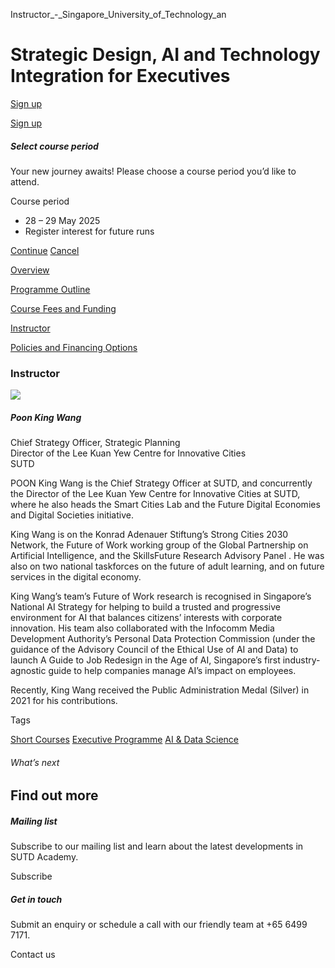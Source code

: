 Instructor_-_Singapore_University_of_Technology_an



Strategic Design, AI and Technology Integration for Executives
==============================================================

[Sign up](#popup-masthead)

[Sign up](#popup-masthead)

##### Select course period

Your new journey awaits! Please choose a course period you’d like to attend.

Course period

* 28 – 29 May 2025
* Register interest for future runs

[Continue](#)
[Cancel](#)

[Overview](/course/strategic-design-ai-and-technology-integration-for-executives/#tabs)

[Programme Outline](/course/strategic-design-ai-and-technology-integration-for-executives/programme-outline/#tabs)

[Course Fees and Funding](/course/strategic-design-ai-and-technology-integration-for-executives/course-fees-and-funding/#tabs)

[Instructor](/course/strategic-design-ai-and-technology-integration-for-executives/instructor/#tabs)

[Policies and Financing Options](/course/strategic-design-ai-and-technology-integration-for-executives/policies-and-financing-options/#tabs)

### Instructor

![](https://www.sutd.edu.sg/wp-content/uploads/2024/12/Poon-King-Wang_5504594.jpg)

##### **Poon King Wang**

Chief Strategy Officer, Strategic Planning  
Director of the Lee Kuan Yew Centre for Innovative Cities  
SUTD

POON King Wang is the Chief Strategy Officer at SUTD, and concurrently the Director of the Lee Kuan Yew Centre for Innovative Cities at SUTD, where he also heads the Smart Cities Lab and the Future Digital Economies and Digital Societies initiative.

King Wang is on the Konrad Adenauer Stiftung’s Strong Cities 2030 Network, the Future of Work working group of the Global Partnership on Artificial Intelligence, and the SkillsFuture Research Advisory Panel . He was also on two national taskforces on the future of adult learning, and on future services in the digital economy.

King Wang’s team’s Future of Work research is recognised in Singapore’s National AI Strategy for helping to build a trusted and progressive environment for AI that balances citizens’ interests with corporate innovation. His team also collaborated with the Infocomm Media Development Authority’s Personal Data Protection Commission (under the guidance of the Advisory Council of the Ethical Use of AI and Data) to launch A Guide to Job Redesign in the Age of AI, Singapore’s first industry-agnostic guide to help companies manage AI’s impact on employees.

Recently, King Wang received the Public Administration Medal (Silver) in 2021 for his contributions.

Tags

[Short Courses](/admissions/academy/courses-and-modules/?academy-type-course=780)
[Executive Programme](/admissions/academy/courses-and-modules/?academy-type-course=1788)
[AI & Data Science](/admissions/academy/courses-and-modules/?discipline=782)

###### What’s next

Find out more
-------------

##### Mailing list

Subscribe to our mailing list and learn about the latest developments in SUTD Academy.

Subscribe

##### Get in touch

Submit an enquiry or schedule a call with our friendly team at +65 6499 7171.

Contact us

